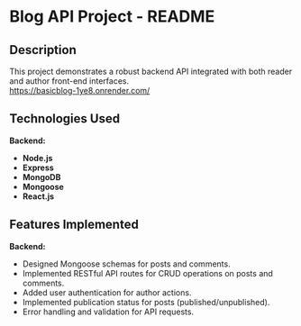 # Blog API Project - README

## Description
This project demonstrates a robust backend API integrated with both reader and author front-end interfaces.  
https://basicblog-1ye8.onrender.com/

## Technologies Used

**Backend:**
- **Node.js**
- **Express**
- **MongoDB**
- **Mongoose**
- **React.js**
  
## Features Implemented

**Backend:**
- Designed Mongoose schemas for posts and comments.
- Implemented RESTful API routes for CRUD operations on posts and comments.
- Added user authentication for author actions.
- Implemented publication status for posts (published/unpublished).
- Error handling and validation for API requests.
